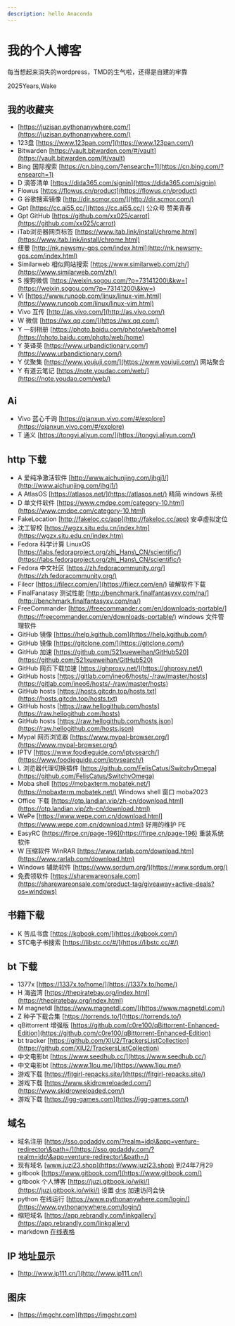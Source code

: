 ```yaml
---
description: hello Anaconda
---
```


# 我的个人博客

每当想起来消失的wordpress，TMD的生气啦，还得是自建的牢靠

2025Years,Wake



## **我的收藏夹**

* [https://juzisan.pythonanywhere.com/](https://juzisan.pythonanywhere.com/)
* 123盘 [https://www.123pan.com/](https://www.123pan.com/)
* Bitwarden [https://vault.bitwarden.com/#/vault](https://vault.bitwarden.com/#/vault)
* Bing 国际搜索 [https://cn.bing.com/?ensearch=1](https://cn.bing.com/?ensearch=1)
* D 滴答清单 [https://dida365.com/signin](https://dida365.com/signin)
* Flowus [https://flowus.cn/product](https://flowus.cn/product)
* G 谷歌搜索镜像 [http://dir.scmor.com/](http://dir.scmor.com/)
* Gpt [https://cc.ai55.cc/](https://cc.ai55.cc/) 公众号 赞美青春
* Gpt GitHub [https://github.com/xx025/carrot](https://github.com/xx025/carrot)
* iTab浏览器网页标签 [https://www.itab.link/install/chrome.html](https://www.itab.link/install/chrome.html)
* 纽曼 [http://nk.newsmy-gps.com/index.html](http://nk.newsmy-gps.com/index.html)
* Similarweb 相似网站搜索 [https://www.similarweb.com/zh/](https://www.similarweb.com/zh/)
* S 搜狗微信 [https://weixin.sogou.com/?p=73141200\&kw=](https://weixin.sogou.com/?p=73141200\&kw=)
* Vi [https://www.runoob.com/linux/linux-vim.html](https://www.runoob.com/linux/linux-vim.html)
* Vivo 互传 [http://as.vivo.com/](http://as.vivo.com/)
* W 微信 [https://wx.qq.com/](https://wx.qq.com/)
* Y 一刻相册 [https://photo.baidu.com/photo/web/home](https://photo.baidu.com/photo/web/home)
* Y 英译英 [https://www.urbandictionary.com/](https://www.urbandictionary.com/)
* Y 优聚集 [https://www.youjuji.com/](https://www.youjuji.com/) 网站聚合
* Y 有道云笔记 [https://note.youdao.com/web/](https://note.youdao.com/web/)

## Ai

* Vivo 蓝心千询 [https://qianxun.vivo.com/#/explore](https://qianxun.vivo.com/#/explore)
* T 通义 [https://tongyi.aliyun.com/](https://tongyi.aliyun.com/)
## http 下载

* A 爱纯净激活软件 [http://www.aichunjing.com/jhgj1/](http://www.aichunjing.com/jhgj1/)
* A AtlasOS [https://atlasos.net/](https://atlasos.net/) 精简 windows 系统
* D 单文件软件 [https://www.cmdpe.com/category-10.html](https://www.cmdpe.com/category-10.html)
* FakeLocation [http://fakeloc.cc/app](http://fakeloc.cc/app) 安卓虚拟定位
* 沈工智校 [https://wgzx.situ.edu.cn/index.htm](https://wgzx.situ.edu.cn/index.htm)
* Fedora 科学计算 LinuxOS [https://labs.fedoraproject.org/zh\_Hans\_CN/scientific/](https://labs.fedoraproject.org/zh\_Hans\_CN/scientific/)
* Fedora 中文社区 [https://zh.fedoracommunity.org/](https://zh.fedoracommunity.org/)
* Filecr [https://filecr.com/en/](https://filecr.com/en/) 破解软件下载
* FinalFanatasy 测试性能 [http://benchmark.finalfantasyxv.com/na/](http://benchmark.finalfantasyxv.com/na/)
* FreeCommander [https://freecommander.com/en/downloads-portable/](https://freecommander.com/en/downloads-portable/) windows 文件管理软件
* GitHub 镜像 [https://help.kgithub.com](https://help.kgithub.com/)
* GitHub 镜像 [https://gitclone.com/](https://gitclone.com/)
* GitHub 加速 [https://github.com/521xueweihan/GitHub520](https://github.com/521xueweihan/GitHub520)
* GitHub 网页下载加速 [https://ghproxy.net/](https://ghproxy.net/)
* GitHub hosts [https://gitlab.com/ineo6/hosts/-/raw/master/hosts](https://gitlab.com/ineo6/hosts/-/raw/master/hosts)
* GitHub hosts [https://hosts.gitcdn.top/hosts.txt](https://hosts.gitcdn.top/hosts.txt)
* GitHub hosts [https://raw.hellogithub.com/hosts](https://raw.hellogithub.com/hosts)
* GitHub hosts [https://raw.hellogithub.com/hosts.json](https://raw.hellogithub.com/hosts.json)
* Mypal 网页浏览器 [https://www.mypal-browser.org/](https://www.mypal-browser.org/)
* IPTV [https://www.foodieguide.com/iptvsearch/](https://www.foodieguide.com/iptvsearch/)
* L 浏览器代理切换插件 [https://github.com/FelisCatus/SwitchyOmega](https://github.com/FelisCatus/SwitchyOmega)
* Moba shell [https://mobaxterm.mobatek.net/](https://mobaxterm.mobatek.net/) Windows shell 窗口 moba2023
* Office 下载 [https://otp.landian.vip/zh-cn/download.html](https://otp.landian.vip/zh-cn/download.html)
* WePe [https://www.wepe.com.cn/download.html](https://www.wepe.com.cn/download.html) 好用的维护 PE
* EasyRC [https://firpe.cn/page-196](https://firpe.cn/page-196) 重装系统软件
* W 压缩软件 WinRAR [https://www.rarlab.com/download.htm](https://www.rarlab.com/download.htm)
* Windows 辅助软件 [https://www.sordum.org/](https://www.sordum.org/)
* 免费领软件 [https://sharewareonsale.com](https://sharewareonsale.com/product-tag/giveaway+active-deals?os=windows)


## 书籍下载

* K 苦瓜书盘 [https://kgbook.com/](https://kgbook.com/)
* STC电子书搜索 [https://libstc.cc/#/](https://libstc.cc/#/)


## bt 下载

* 1377x [https://1337x.to/home/](https://1337x.to/home/)
* H 海盗湾 [https://thepiratebay.org/index.html](https://thepiratebay.org/index.html)
* M magnetdl [https://www.magnetdl.com/](https://www.magnetdl.com/)
* Z 种子下载合集 [https://torrends.to/](https://torrends.to/)
* qBittorrent 增强版 [https://github.com/c0re100/qBittorrent-Enhanced-Edition](https://github.com/c0re100/qBittorrent-Enhanced-Edition)
* bt tracker [https://github.com/XIU2/TrackersListCollection](https://github.com/XIU2/TrackersListCollection)
* 中文电影bt [https://www.seedhub.cc/](https://www.seedhub.cc/)
* 中文电影bt [https://www.1lou.me/](https://www.1lou.me/)
* 游戏下载 [https://fitgirl-repacks.site/](https://fitgirl-repacks.site/)
* 游戏下载 [https://www.skidrowreloaded.com/](https://www.skidrowreloaded.com/)
* 游戏下载 [https://igg-games.com](https://igg-games.com/)

## 域名

* 域名注册 [https://sso.godaddy.com/?realm=idp\&app=venture-redirector\&path=/](https://sso.godaddy.com/?realm=idp\&app=venture-redirector\&path=/)
* 现有域名 [www.juzi23.shop](https://www.juzi23.shop) 到24年7月29
* gitbook [https://www.gitbook.com/](https://www.gitbook.com/)
* gitbook 个人博客 [https://juzi.gitbook.io/wiki/](https://juzi.gitbook.io/wiki/) 设置 [dns](https://www.dns.com/login.html) 加速访问会快
* python 在线运行 [https://www.pythonanywhere.com/login/](https://www.pythonanywhere.com/login/)
* 缩短域名 [https://app.rebrandly.com/linkgallery](https://app.rebrandly.com/linkgallery)
* markdown [在线表格](https://www.tablesgenerator.com/)



## IP 地址显示

* [http://www.ip111.cn/](http://www.ip111.cn/)

## 图床&#x20;

* [https://imgchr.com](https://imgchr.com)

